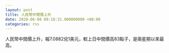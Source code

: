 ```yaml
---
layout: post
title: 人民幣中間價上升
date: 2020-06-08 09:18:31.000000000 +08:00
categories: rss
---
```


人民幣中間價上升，報7.0882兌1美元，較上日中間價高83點子，是兩星期以來最高。
